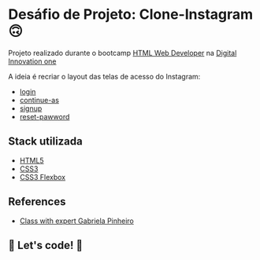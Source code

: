 # Desáfio de Projeto: Clone-Instagram 🙃

Projeto realizado durante o bootcamp [HTML Web Developer](developer) na [Digital Innovation one](https://web.dio.me)

A ideia é recriar o layout das telas de acesso do Instagram:

- [login](https://heviane.github.io/clone-instagram)
- [continue-as](https://heviane.github.io/clone-instagram/continue-as.html)
- [signup](https://heviane.github.io/clone-instagram/signup.html)
- [reset-pawword](https://heviane.github.io/clone-instagram/reset-password.html)

## Stack utilizada

- [HTML5](https://www.w3schools.com/html)
- [CSS3](https://www.w3schools.com/css)
- [CSS3 Flexbox](https://www.w3schools.com/css/css3_flexbox.asp)

## References

- [Class with expert Gabriela Pinheiro](https://github.com/SpruceGabriela/instagram-dio)

## 🚀 Let's code! 🚀
